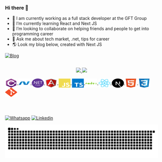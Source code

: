 ### Hi there 👋

- 🔭 I am currently working as a full stack developer at the GFT Group 
- 🌱 I’m currently learning React and Next JS
- 👯 I’m looking to collaborate on helping friends and people to get into programming career
- 💬 Ask me about tech market, .net, tips for career
- 🌎 Look my blog below, created with Next JS

[![Blog](https://img.shields.io/website?label=Blog&style=for-the-badge&url=https://sujeitoprogramador.com/)](https://blog-nextjs-ronaldeived.vercel.app/)


<br />

<div align="center">
  <a href="https://github.com/ronaldeived">
  <img height="180em" src="https://github-readme-stats.vercel.app/api?username=ronaldeived&show_icons=true&theme=dracula&include_all_commits=true&count_private=true"/>
  <img height="180em" src="https://github-readme-stats.vercel.app/api/top-langs/?username=ronaldeived&layout=compact&langs_count=7&theme=dracula"/>
</div>

<div style="display: inline_block"><br>
  <img align="center" alt="Ronaldeived-Csharp" height="30" width="40" src="https://raw.githubusercontent.com/devicons/devicon/master/icons/csharp/csharp-original.svg">
    <img align="center" alt="Ronaldeived-Dotnet" height="30" width="40" src="https://raw.githubusercontent.com/devicons/devicon/master/icons/dot-net/dot-net-original.svg">
  <img align="center" alt="Ronaldeived-DotnetCore" height="30" width="40" src="https://raw.githubusercontent.com/devicons/devicon/master/icons/dotnetcore/dotnetcore-original.svg">
  <img align="center" alt="Ronaldeived-Angular" height="30" width="40" src="https://raw.githubusercontent.com/devicons/devicon/master/icons/angularjs/angularjs-original.svg">
  <img align="center" alt="Ronaldeived-Js" height="30" width="40" src="https://raw.githubusercontent.com/devicons/devicon/master/icons/javascript/javascript-plain.svg">
  <img align="center" alt="Ronaldeived-Ts" height="30" width="40" src="https://raw.githubusercontent.com/devicons/devicon/master/icons/typescript/typescript-plain.svg">
  <img align="center" alt="Ronaldeived-Node" height="30" width="40" src="https://raw.githubusercontent.com/devicons/devicon/master/icons/nodejs/nodejs-plain-wordmark.svg">
  <img align="center" alt="Ronaldeived-React" height="30" width="40" src="https://raw.githubusercontent.com/devicons/devicon/master/icons/react/react-original.svg">
  <img align="center" alt="Ronaldeived-Next" height="30" width="40" src="https://raw.githubusercontent.com/devicons/devicon/master/icons/nextjs/nextjs-original.svg">
  <img align="center" alt="Ronaldeived-HTML" height="30" width="40" src="https://raw.githubusercontent.com/devicons/devicon/master/icons/html5/html5-original.svg">
  <img align="center" alt="Ronaldeived-CSS" height="30" width="40" src="https://raw.githubusercontent.com/devicons/devicon/master/icons/css3/css3-original.svg">
  <img align="center" alt="Ronaldeived-Git" height="30" width="40" src="https://raw.githubusercontent.com/devicons/devicon/master/icons/git/git-original.svg">
</div>
  
  ##
 
<div><br>
  
[![Whatsapp](https://img.shields.io/badge/WhatsApp-25D366?style=for-the-badge&logo=whatsapp&logoColor=white)](https://wa.link/mecdnq)
[![Linkedin](https://img.shields.io/badge/LinkedIn-0077B5?style=for-the-badge&logo=linkedin&logoColor=white)](https://www.linkedin.com/in/ronaldeived)

  
![Snake animation](https://github.com/ronaldeived/ronaldeived/blob/output/github-contribution-grid-snake.svg)
</div>
